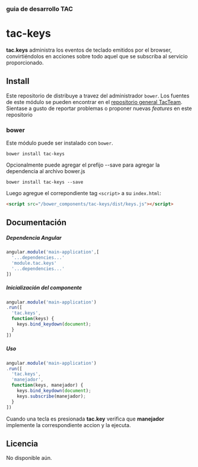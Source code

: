 ### guia de desarrollo TAC

# tac-keys

**tac.keys** administra los eventos de teclado emitidos por el browser, convirtiéndolos en acciones sobre todo aquel que se subscriba al servicio proporcionado.

## Install

Este repositorio de distribuye a travez del administrador `bower`. Los fuentes de este módulo se pueden encontrar en el
[repositorio general TacTeam](https://github.com/tacteam/keys).
Sientase a gusto de reportar problemas o proponer nuevas *features* en este repositorio

### bower

Este módulo puede ser instalado con `bower`.

```shell
bower install tac-keys
```

Opcionalmente puede agregar el prefijo --save para agregar la dependencia al archivo bower.js

```shell
bower install tac-keys --save
```

Luego agregue el correpondiente tag `<script>` a su `index.html`:

```html
<script src="/bower_components/tac-keys/dist/keys.js"></script>
```

## Documentación

##### Dependencia Angular

```js
angular.module('main-application',[
  '...dependencies...'
  'module.tac.keys'
  '...dependencies...'
])
```

##### Inicialización del componente

```js
angular.module('main-application')
.run([
  'tac.keys',
  function(keys) {
    keys.bind_keydown(document);
  }
])
```

##### Uso

```js
angular.module('main-application')
.run([
  'tac.keys',
  'manejador',
  function(keys, manejador) {
    keys.bind_keydown(document);
    keys.subscribe(manejador);
  }
])
```

Cuando una tecla es presionada **tac.key** verifica que **manejador** implemente la correspondiente accion y la ejecuta.

## Licencia

No disponible aún.
